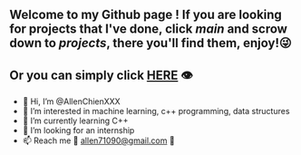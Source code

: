 ## Welcome to my Github page ! If you are looking for projects that I've done, click *main* and scrow down to *projects*, there you'll find them, enjoy!:stuck_out_tongue_winking_eye:
## Or you can simply click [HERE](https://github.com/AllenChienXXX/Projects-Practices/tree/projects) :eye:

- 👋 Hi, I’m @AllenChienXXX
- 👀 I’m interested in machine learning, c++ programming, data structures
- 🌱 I’m currently learning C++
- 💞️ I’m looking for an internship
- 📫 Reach me :call_me_hand: allen71090@gmail.com :call_me_hand:
<!---
AllenChienXXX/AllenChienXXX is a ✨ special ✨ repository because its `README.md` (this file) appears on your GitHub profile.
You can click the Preview link to take a look at your changes.
--->
